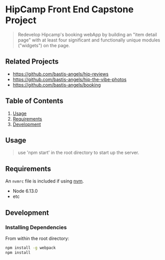 # HipCamp Front End Capstone Project 

> Redevelop Hipcamp's booking webApp by building an "item detail page" with at least four significant and functionally unique modules ("widgets") on the page.

## Related Projects

  - https://github.com/bastis-angels/hip-reviews
  - https://github.com/bastis-angels/hip-the-vibe-photos
  - https://github.com/bastis-angels/booking
  
## Table of Contents

1. [Usage](#Usage)
1. [Requirements](#requirements)
1. [Development](#development)

## Usage

> use 'npm start' in the root directory to start up the server. 

## Requirements

An `nvmrc` file is included if using [nvm](https://github.com/creationix/nvm).

- Node 6.13.0
- etc

## Development

### Installing Dependencies

From within the root directory:

```sh
npm install -g webpack
npm install
```
